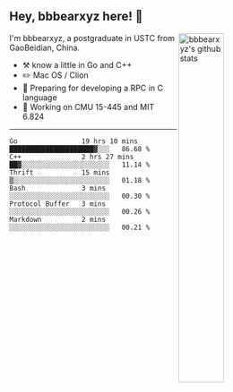 ## Hey, bbbearxyz here! :wave:

<img align="right" alt="bbbearxyz's github stats" width="40%" src="https://github-readme-stats.vercel.app/api?username=bbbearxyz&show_icons=true">

I'm bbbearxyz, a postgraduate in USTC from GaoBeidian, China.

-   :hammer_and_pick:    know a little in Go and C++
-   :pencil2: Mac OS / Clion
-   :seedling: Preparing for developing a RPC in C language 
-   :thinking: Working on CMU 15-445 and MIT 6.824
---
<!--START_SECTION:waka-->

```text
Go                19 hrs 10 mins  █████████████████████▓░░░   86.68 %
C++               2 hrs 27 mins   ██▓░░░░░░░░░░░░░░░░░░░░░░   11.14 %
Thrift            15 mins         ▒░░░░░░░░░░░░░░░░░░░░░░░░   01.18 %
Bash              3 mins          ░░░░░░░░░░░░░░░░░░░░░░░░░   00.30 %
Protocol Buffer   3 mins          ░░░░░░░░░░░░░░░░░░░░░░░░░   00.26 %
Markdown          2 mins          ░░░░░░░░░░░░░░░░░░░░░░░░░   00.21 %
```

<!--END_SECTION:waka-->
